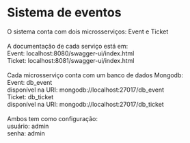 # Sistema de eventos

O sistema conta com dois microsserviços: Event e Ticket<br>
<br>
A documentação de cada serviço está em:<br>
Event: localhost:8080/swagger-ui/index.html<br>
Ticket: localhost:8081/swagger-ui/index.html<br>
<br>
Cada microsserviço conta com um banco de dados Mongodb:<br>
Event: db_event<br>
disponível na URI: mongodb://localhost:27017/db_event<br>
Ticket: db_ticket<br>
disponível na URI: mongodb://localhost:27017/db_ticket<br>
<br>
Ambos tem como configuração:<br>
usuário: admin<br>
senha: admin<br>

